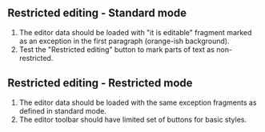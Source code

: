 ## Restricted editing - Standard mode

1. The editor data should be loaded with "it is editable" fragment marked as an exception in the first paragraph (orange-ish background).
2. Test the "Restricted editing" button to mark parts of text as non-restricted.

## Restricted editing - Restricted mode

1. The editor data should be loaded with the same exception fragments as defined in standard mode.
2. The editor toolbar should have limited set of buttons for basic styles.
